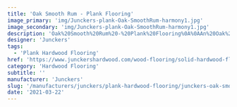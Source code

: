 ```yaml
---
title: 'Oak Smooth Rum - Plank Flooring'
image_primary: 'img/Junckers-plank-Oak-SmoothRum-harmony1.jpg'
image_secondary: 'img/Junckers-plank-Oak-SmoothRum-harmony1.jpg'
description: 'Oak%20Smooth%20Rum%20-%20Plank%20Flooring%0A%0AAn%20Oak%20Plank%20toned%20with%20a%20slightly%20transparent%20warm%20dark%20red%20stain.%0A%0AThis%20floor%20is%20also%20available%20as%20ships%20decking.%20The%20black%20neoprene%20strip%20placed%20between%20the%20boards%20adds%20a%20maritime%20look%20to%20the%20floor.%A0'
designer: 'Junckers'
tags:
  - 'Plank Hardwood Flooring'
href: 'https://www.junckershardwood.com/wood-flooring/solid-hardwood-flooring/plank-hardwood-flooring/product-page/oak-smooth-rum-plank-flooring'
category: 'Hardwood Flooring'
subtitle: ''
manufacturer: 'Junckers'
slug: '/manufacturers/junckers/plank-hardwood-flooring/junckers-oak-smooth-rum-plank-flooring'
date: '2021-03-22'
---
```

